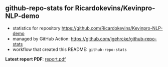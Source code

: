 ## github-repo-stats for Ricardokevins/Kevinpro-NLP-demo

- statistics for repository https://github.com/Ricardokevins/Kevinpro-NLP-demo
- managed by GitHub Action: https://github.com/jgehrcke/github-repo-stats
- workflow that created this README: `github-repo-stats`

**Latest report PDF**: [report.pdf](https://github.com/Ricardokevins/Kevinpro-NLP-demo/raw/github-repo-stats/Ricardokevins/Kevinpro-NLP-demo/latest-report/report.pdf)

